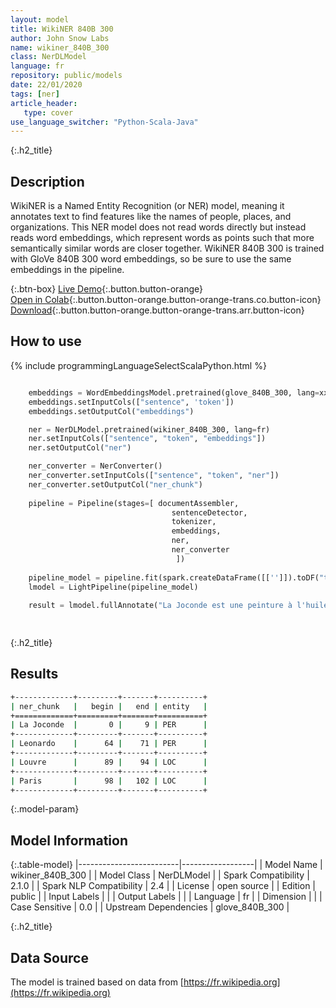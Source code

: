 ```yaml
---
layout: model
title: WikiNER 840B 300
author: John Snow Labs
name: wikiner_840B_300
class: NerDLModel
language: fr
repository: public/models
date: 22/01/2020
tags: [ner]
article_header:
   type: cover
use_language_switcher: "Python-Scala-Java"
---
```


{:.h2_title}
## Description 
WikiNER is a Named Entity Recognition (or NER) model, meaning it annotates text to find features like the names of people, places, and organizations. This NER model does not read words directly but instead reads word embeddings, which represent words as points such that more semantically similar words are closer together. WikiNER 840B 300 is trained with GloVe 840B 300 word embeddings, so be sure to use the same embeddings in the pipeline.



{:.btn-box}
[Live Demo](https://demo.johnsnowlabs.com/public/NER_FR){:.button.button-orange}<br/>[Open in Colab](https://colab.research.google.com/github/JohnSnowLabs/spark-nlp-workshop/blob/master/tutorials/streamlit_notebooks/NER_FR.ipynb){:.button.button-orange.button-orange-trans.co.button-icon}<br/>[Download](https://s3.amazonaws.com/auxdata.johnsnowlabs.com/public/models/wikiner_840B_300_fr_2.1.0_2.4_1579699913554.zip){:.button.button-orange.button-orange-trans.arr.button-icon}<br/>

## How to use 
<div class="tabs-box" markdown="1">

{% include programmingLanguageSelectScalaPython.html %}

```python

    embeddings = WordEmbeddingsModel.pretrained(glove_840B_300, lang=xx)
    embeddings.setInputCols(["sentence", 'token'])
    embeddings.setOutputCol("embeddings")

    ner = NerDLModel.pretrained(wikiner_840B_300, lang=fr)
    ner.setInputCols(["sentence", "token", "embeddings"])
    ner.setOutputCol("ner")

    ner_converter = NerConverter()
    ner_converter.setInputCols(["sentence", "token", "ner"])
    ner_converter.setOutputCol("ner_chunk")
                      
    pipeline = Pipeline(stages=[ documentAssembler, 
                                    sentenceDetector,
                                    tokenizer,
                                    embeddings,
                                    ner,
                                    ner_converter
                                     ])
    
    pipeline_model = pipeline.fit(spark.createDataFrame([['']]).toDF("text"))
    lmodel = LightPipeline(pipeline_model)
    
    result = lmodel.fullAnnotate("La Joconde est une peinture à l'huile du 16ème siècle créée par Leonardo. Il se tient au Louvre à Paris.")[0]
    
```

```scala

```
</div>

{:.h2_title}
## Results
```bash
+-------------+---------+-------+----------+
| ner_chunk   |   begin |   end | entity   |
+=============+=========+=======+==========+
| La Joconde  |       0 |     9 | PER      |
+-------------+---------+-------+----------+
| Leonardo    |      64 |    71 | PER      |
+-------------+---------+-------+----------+
| Louvre      |      89 |    94 | LOC      |
+-------------+---------+-------+----------+
| Paris       |      98 |   102 | LOC      |
+-------------+---------+-------+----------+
```

{:.model-param}
## Model Information

{:.table-model}
|-------------------------|------------------|
| Model Name              | wikiner_840B_300 |
| Model Class             | NerDLModel       |
| Spark Compatibility     | 2.1.0            |
| Spark NLP Compatibility | 2.4              |
| License                 | open source      |
| Edition                 | public           |
| Input Labels            |                  |
| Output Labels           |                  |
| Language                | fr               |
| Dimension               |                  |
| Case Sensitive          | 0.0              |
| Upstream Dependencies   | glove_840B_300   |




{:.h2_title}
## Data Source

The model is trained based on data from [https://fr.wikipedia.org](https://fr.wikipedia.org)


